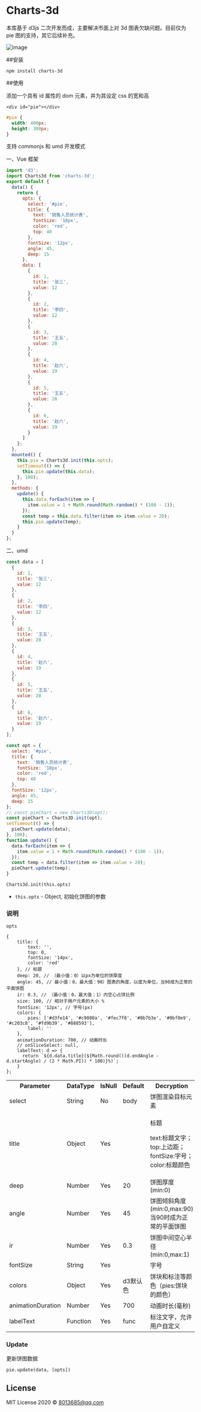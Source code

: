 # Charts-3d

本库基于 d3js 二次开发而成，主要解决市面上对 3d 图表欠缺问题。目前仅为 pie 图的支持，其它后续补充。

![image][1]

[1]: /example/pie3d.png

##安装

`npm install charts-3d`

##使用

添加一个具有 id 属性的 dom 元素，并为其设定 css 的宽和高

`<div id="pie"></div>`

```css
#pie {
  width: 400px;
  height: 300px;
}
```

支持 commonjs 和 umd 开发模式

一、Vue 框架

```js
import 'd3';
import Charts3d from 'charts-3d';
export default {
  data() {
    return {
      opts: {
        select: '#pie',
        title: {
          text: '销售人员统计表',
          fontSize: '18px',
          color: 'red',
          top: 40
        },
        fontSize: '12px',
        angle: 45,
        deep: 15
      },
      data: [
        {
          id: 1,
          title: '张三',
          value: 12
        },
        {
          id: 2,
          title: '李四',
          value: 12
        },
        {
          id: 3,
          title: '王五',
          value: 28
        },
        {
          id: 4,
          title: '赵六',
          value: 19
        },
        {
          id: 5,
          title: '王五',
          value: 28
        },
        {
          id: 6,
          title: '赵六',
          value: 19
        }
      ]
    };
  },
  mounted() {
    this.pie = Charts3d.init(this.opts);
    setTimeout(() => {
      this.pie.update(this.data);
    }, 100);
  },
  methods: {
    update() {
      this.data.forEach(item => {
        item.value = 1 + Math.round(Math.random() * (100 - 1));
      });
      const temp = this.data.filter(item => item.value > 20);
      this.pie.update(temp);
    }
  }
};
```

二、umd

```javascript
const data = [
  {
    id: 1,
    title: '张三',
    value: 12
  },
  {
    id: 2,
    title: '李四',
    value: 12
  },
  {
    id: 3,
    title: '王五',
    value: 28
  },
  {
    id: 4,
    title: '赵六',
    value: 19
  },
  {
    id: 5,
    title: '王五',
    value: 28
  },
  {
    id: 6,
    title: '赵六',
    value: 19
  }
];

const opt = {
  select: '#pie',
  title: {
    text: '销售人员统计表',
    fontSize: '18px',
    color: 'red',
    top: 40
  },
  fontSize: '12px',
  angle: 45,
  deep: 15
};
// const pieChart = new Charts3D(opt);
const pieChart = Charts3D.init(opt);
setTimeout(() => {
  pieChart.update(data);
}, 100);
function update() {
  data.forEach(item => {
    item.value = 1 + Math.round(Math.random() * (100 - 1));
  });
  const temp = data.filter(item => item.value > 20);
  pieChart.update(temp);
}
```

`Charts3d.init(this.opts)`

- `this.opts` - Object, 初始化饼图的参数

### 说明

`opts` 

```
{
    title: {
        text: '',
        top: 0,
        fontSize: '14px',
        color: 'red'
    }, // 标题
    deep: 20, // （最小值：0）以px为单位的饼厚度
    angle: 45, // 最小值：0，最大值：90）图表的角度，以度为单位，当90成为正常的平面饼图
    ir: 0.3, // （最小值：0，最大值：1）内空心占饼比例
    size: 100, // 相对于用户元素的大小 %
    fontSize: '12px', // 字号(px)
    colors: {
        pies: ['#d3fe14', '#c9080a', '#fec7f8', '#0b7b3e', '#0bf0e9', '#c203c8', '#fd9b39', '#888593'],
        label: ''
    },
    animationDuration: 700, // 动画时长
    // onSliceSelect: null,
    labelText: d => {
      return `${d.data.title}(${Math.round(((d.endAngle - d.startAngle) / (2 * Math.PI)) * 100)}%)`;
    }
};
```

<table>
    <tbody>
        <tr>
            <th>Parameter</th>
            <th>DataType</th>
            <th>IsNull</th>
            <th>Default</th>
            <th>Decryption</th>
        </tr>
        <tr>
            <td>select</td>
            <td>String</td>
            <td>No</td>
            <td>body</td>
            <td>饼图渲染目标元素</td>
        </tr>
        <tr>
            <td>title</td>
            <td>Object</td>
            <td>Yes</td>
            <td></td>
            <td>
                <p>标题</p>
                <p>text:标题文字；top:上边距；fontSize:字号；color:标题颜色</p>
            </td>
        </tr>
        <tr>
            <td>deep</td>
            <td>Number</td>
            <td>Yes</td>
            <td>20</td>
            <td>饼图厚度(min:0)</td>
        </tr>
        <tr>
            <td>angle</td>
            <td>Number</td>
            <td>Yes</td>
            <td>45</td>
            <td>饼图倾斜角度(min:0,max:90)当90时成为正常的平面饼图</td>
        </tr>
        <tr>
            <td>ir</td>
            <td>Number</td>
            <td>Yes</td>
            <td>0.3</td>
            <td>饼图中间空心半径(min:0,max:1)</td>
        </tr>
        <tr>
            <td>fontSize</td>
            <td>String</td>
            <td>Yes</td>
            <td></td>
            <td>字号</td>
        </tr>
        <tr>
            <td>colors</td>
            <td>Object</td>
            <td>Yes</td>
            <td>d3默认色</td>
            <td>饼块和标注等颜色（pies:饼块的颜色）</td>
        </tr>
        <tr>
            <td>animationDuration</td>
            <td>Number</td>
            <td>Yes</td>
            <td>700</td>
            <td>动画时长(毫秒)</td>
        </tr>     
        <tr>
            <td>labelText</td>
            <td>Function</td>
            <td>Yes</td>
            <td>func</td>
            <td>标注文字，允许用户自定义</td>
        </tr>         
    </tbody>
</table>

### Update

更新饼图数据

`pie.update(data, [opts])`

## License

MIT License 2020 © 8013685@qq.com
